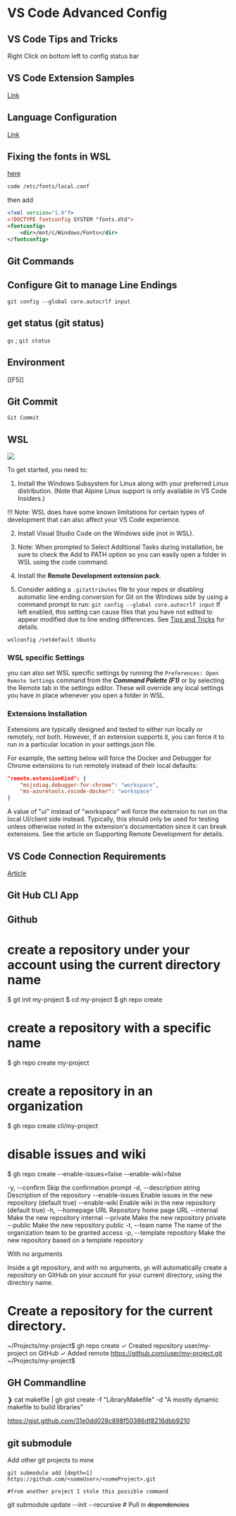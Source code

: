 # VS Code Advanced Config


## VS Code Tips and Tricks

Right Click on bottom left to config status bar

## VS Code Extension Samples

[Link](https://github.com/microsoft/vscode-extension-samples)

## Language Configuration

[Link](https://github.com/microsoft/vscode-extension-samples/tree/master/language-configuration-sample/.vscode)

## Fixing the fonts in WSL

[here](https://token2shell.com/howto/x410/sharing-windows-fonts-with-wsl/)

```sh
code /etc/fonts/local.conf
```

then add

```xml
<?xml version="1.0"?>
<!DOCTYPE fontconfig SYSTEM "fonts.dtd">
<fontconfig>
    <dir>/mnt/c/Windows/Fonts</dir>
</fontconfig>
```

## Git Commands


## Configure Git to manage Line Endings

`git config --global core.autocrlf input`

## get status (git status)

`gs` ; `git status`

## Environment

[[F5]]


## Git Commit

`Git Commit`

##  WSL

![](https://code.visualstudio.com/assets/docs/remote/wsl/architecture-wsl.png)

To get started, you need to:

1. Install the Windows Subsystem for Linux along with your preferred Linux distribution. (Note that Alpine Linux support is only available in VS Code Insiders.)

!!! Note: WSL does have some known limitations for certain types of development that can also affect your VS Code experience.

2. Install Visual Studio Code on the Windows side (not in WSL).
   
3. Note: When prompted to Select Additional Tasks during installation, be sure to check the Add to PATH option so you can easily open a folder in WSL using the code command.
   
4. Install the **Remote Development extension pack**.
   
5. Consider adding a `.gitattributes` file to your repos or disabling automatic line ending conversion for Git on the Windows side by using a command prompt to run: `git config --global core.autocrlf input` If left enabled, this setting can cause files that you have not edited to appear modified due to line ending differences. See [Tips and Tricks](https://code.visualstudio.com/docs/remote/troubleshooting#_resolving-git-line-ending-issues-in-containers-resulting-in-many-modified-files) for details.

`wslconfig /setdefault Ubuntu`

### WSL specific Settings 

you can also set WSL specific settings by running the `Preferences: Open Remote Settings` command from the **_Command Palette (F1)_** or by selecting the Remote tab in the settings editor. These will override any local settings you have in place whenever you open a folder in WSL.

### Extensions Installation

Extensions are typically designed and tested to either run locally or remotely, not both. However, if an extension supports it, you can force it to run in a particular location in your settings.json file.

For example, the setting below will force the Docker and Debugger for Chrome extensions to run remotely instead of their local defaults:

```json
"remote.extensionKind": {
    "msjsdiag.debugger-for-chrome": "workspace",
    "ms-azuretools.vscode-docker": "workspace"
}
```
A value of "ui" instead of "workspace" will force the extension to run on the local UI/client side instead. Typically, this should only be used for testing unless otherwise noted in the extension's documentation since it can break extensions. See the article on Supporting Remote Development for details.

## VS Code Connection Requirements

[Article](https://code.visualstudio.com/docs/setup/network#_common-hostnames)

## Git Hub CLI App


## Github
# create a repository under your account using the current directory name
$ git init my-project
$ cd my-project
$ gh repo create

# create a repository with a specific name
$ gh repo create my-project

# create a repository in an organization
$ gh repo create cli/my-project

# disable issues and wiki
$ gh repo create --enable-issues=false --enable-wiki=false

  -y, --confirm               Skip the confirmation prompt
  -d, --description string    Description of the repository
      --enable-issues         Enable issues in the new repository (default true)
      --enable-wiki           Enable wiki in the new repository (default true)
  -h, --homepage URL          Repository home page URL
      --internal              Make the new repository internal
      --private               Make the new repository private
      --public                Make the new repository public
  -t, --team name             The name of the organization team to be granted access
  -p, --template repository   Make the new repository based on a template repository


  With no arguments

Inside a git repository, and with no arguments, `gh` will automatically create a repository on GitHub on your account for your current directory, using the directory name.

# Create a repository for the current directory.
~/Projects/my-project$ gh repo create
✓ Created repository user/my-project on GitHub
✓ Added remote https://github.com/user/my-project.git
~/Projects/my-project$


## GH Commandline

❯ cat makefile | gh gist create -f "LibraryMakefile" -d "A mostly dynamic makefile to build libraries"

https://gist.github.com/31e0dd028c898f50386df8216dbb9210



## git submodule

Add other git projects to mine

    git submodule add [depth=1] https://github.com/<someUser>/<someProject>.git 

    #from another project I stole this possible command

git submodule update --init --recursive   # Pull in ~~dependencies~~



